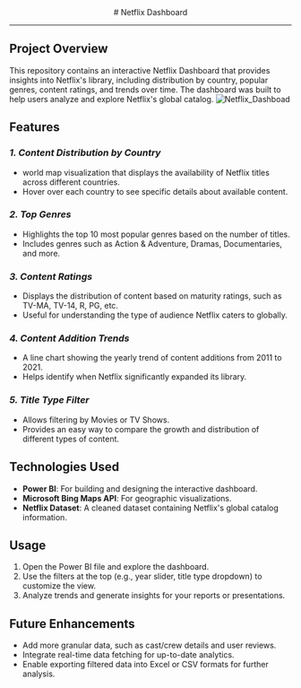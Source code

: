 <div align= "center">
# Netflix Dashboard
</div>

---

## **Project Overview**
This repository contains an interactive Netflix Dashboard that provides insights into Netflix's library,
including distribution by country, popular genres, content ratings, and trends over time. 
The dashboard was built to help users analyze and explore Netflix's global catalog.
![Netflix_Dashboad](https://github.com/user-attachments/assets/a266149f-ce1e-4c3d-90a8-036704c79b13)


## **Features**
### **_1. Content Distribution by Country_**
-  world map visualization that displays the availability of Netflix titles across different countries.
-  Hover over each country to see specific details about available content.
### **_2. Top Genres_**
-  Highlights the top 10 most popular genres based on the number of titles.
-  Includes genres such as Action & Adventure, Dramas, Documentaries, and more.
### **_3. Content Ratings_**
-  Displays the distribution of content based on maturity ratings, such as TV-MA, TV-14, R, PG, etc.
-  Useful for understanding the type of audience Netflix caters to globally.
### **_4. Content Addition Trends_**
-  A line chart showing the yearly trend of content additions from 2011 to 2021.
-  Helps identify when Netflix significantly expanded its library.
### **_5. Title Type Filter_**
-  Allows filtering by Movies or TV Shows.
-  Provides an easy way to compare the growth and distribution of different types of content.

## **Technologies Used**
- **Power BI**: For building and designing the interactive dashboard.
- **Microsoft Bing Maps API**: For geographic visualizations.
- **Netflix Dataset**: A cleaned dataset containing Netflix's global catalog information.

## **Usage**
1. Open the Power BI file and explore the dashboard.
2. Use the filters at the top (e.g., year slider, title type dropdown) to customize the view.
3. Analyze trends and generate insights for your reports or presentations.

## **Future Enhancements**
- Add more granular data, such as cast/crew details and user reviews.
- Integrate real-time data fetching for up-to-date analytics.
- Enable exporting filtered data into Excel or CSV formats for further analysis.

